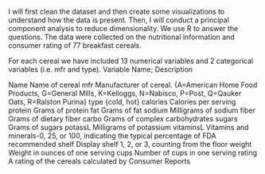 I will first clean the dataset and then create some visualizations to understand how the data is present. Then, I will
conduct a principal component analysis to reduce dimensionality. We use R to
answer the questions. The data were collected on the nutritional information and consumer rating of 77
breakfast cereals. 




For each cereal we have included 13 numerical variables and 2 categorical variables
(i.e. mfr and type).
Variable Name; Description


Name	 Name of cereal
mfr	 Manufacturer of cereal. {A=American Home Food Products, G=General Mills,
K=Kelloggs, N=Nabisco, P=Post, Q=Qauker Oats, R=Ralston Purina}	
type	 {cold, hot}
calories	 Calories per serving
protein	 Grams of protein
fat	 Grams of fat
sodium	 Milligrams of sodium
fiber	 Grams of dietary fiber
carbo	 Grams of complex carbohydrates
sugars	 Grams of sugars
potassL Milligrams of potassium	
vitaminsL Vitamins and minerals-0, 25, or 100, indicating the typical percentage of FDA	
recommended	
shelf Display shelf	 1, 2, or 3, counting from the floor
weight	 Weight in ounces of one serving
cups	 Number of cups in one serving
rating	 A rating of the cereals calculated by Consumer Reports

